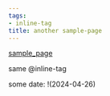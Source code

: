 ```yaml
---
tags:
- inline-tag
title: another sample-page
---
```


[sample_page](<./test folder/sample_page.md>)

same @inline-tag

some date: !(2024-04-26)